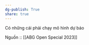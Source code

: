 ```yaml
---
dg-publish: True
share: true
---
```

Có những cái phải chạy mô hình dự báo

Nguồn :: [[ABG Open Special 2023]]
